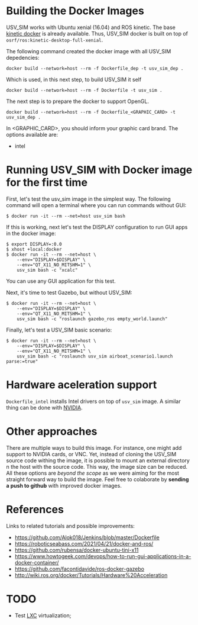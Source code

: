 

# Building the Docker Images

USV_SIM works with Ubuntu xenial (16.04) and ROS kinetic.
The base [kinetic docker](https://github.com/osrf/docker_images/tree/master/ros/kinetic/ubuntu/xenial) is already available. Thus, USV_SIM docker is built on top of `osrf/ros:kinetic-desktop-full-xenial`. 

The following command created the docker image with all USV_SIM depedencies:

```
docker build --network=host --rm -f Dockerfile_dep -t usv_sim_dep .
```

Which is used, in this next step, to build USV_SIM it self


```
docker build --network=host --rm -f Dockerfile -t usv_sim .
```
The next step is to prepare the docker to support OpenGL.
```
docker build --network=host --rm -f Dockerfile_<GRAPHIC_CARD> -t usv_sim_dep .
```
In <GRAPHIC_CARD>, you should inform your graphic card brand. The options available are:
* intel


# Running USV_SIM with Docker image for the first time

First, let's test the usv_sim image in the simplest way. The following command will open a terminal where you can run commands without GUI: 

```
$ docker run -it --rm --net=host usv_sim bash
```

If this is working, next let's test the DISPLAY configuration to run GUI apps in the docker image:

```
$ export DISPLAY=:0.0
$ xhost +local:docker
$ docker run -it --rm --net=host \
    --env="DISPLAY=$DISPLAY" \
    --env="QT_X11_NO_MITSHM=1" \
    usv_sim bash -c "xcalc"
```
You can use any GUI application for this test. 

Next, it's time to test Gazebo, but without USV_SIM:

```
$ docker run -it --rm --net=host \
    --env="DISPLAY=$DISPLAY" \
    --env="QT_X11_NO_MITSHM=1" \
    usv_sim bash -c "roslaunch gazebo_ros empty_world.launch"
```

Finally, let's test a USV_SIM basic scenario: 

```
$ docker run -it --rm --net=host \
    --env="DISPLAY=$DISPLAY" \
    --env="QT_X11_NO_MITSHM=1" \
    usv_sim bash -c "roslaunch usv_sim airboat_scenario1.launch parse:=true"
```

# Hardware aceleration support

`Dockerfile_intel` installs Intel drivers on top of `usv_sim` image. A similar thing can be done with [NVIDIA](http://wiki.ros.org/docker/Tutorials/Hardware%20Acceleration).


# Other approaches

There are multiple ways to build this image. For instance, one might add support to NVIDIA cards, or VNC.
Yet, instead of cloning the USV_SIM source code withing the image, it is possible to mount an external directory n the host with the source code. This way, the image size can be reduced. All these options are *beyond the scope* as we were aiming for the most straight forward way to build the image. Feel free to colaborate by **sending a push to github** with improved docker images.  

# References

Links to related tutorials and possible improvements:

 - https://github.com/Alok018/Jenkins/blob/master/Dockerfile
 - https://roboticseabass.com/2021/04/21/docker-and-ros/
 - https://github.com/rubensa/docker-ubuntu-tini-x11
 - https://www.howtogeek.com/devops/how-to-run-gui-applications-in-a-docker-container/
 - https://github.com/facontidavide/ros-docker-gazebo
 - http://wiki.ros.org/docker/Tutorials/Hardware%20Acceleration

# TODO

 - Test [LXC](https://artivis.github.io/post/2020/lxc/) virtualization;
